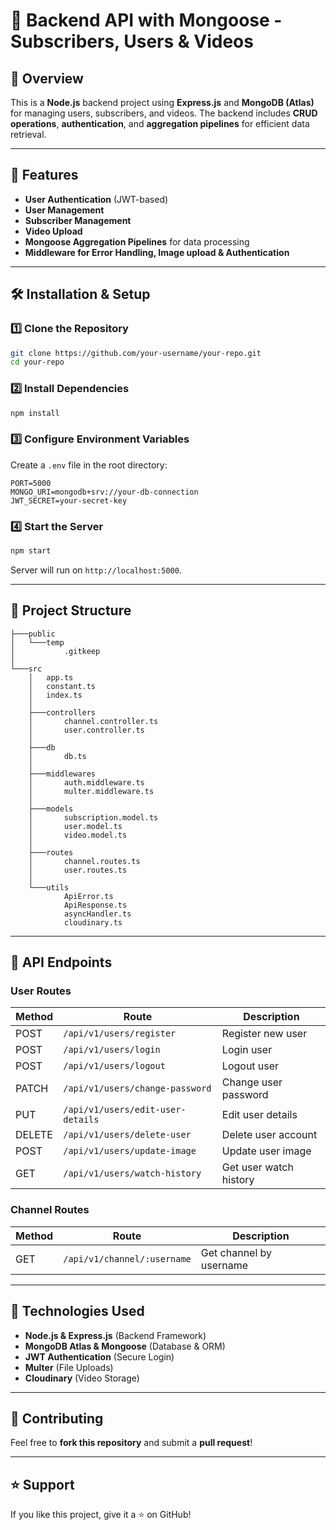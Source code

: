# 🎥 Backend API with Mongoose - Subscribers, Users & Videos

## 📌 Overview
This is a **Node.js** backend project using **Express.js** and **MongoDB (Atlas)** for managing users, subscribers, and videos. The backend includes **CRUD operations**, **authentication**, and **aggregation pipelines** for efficient data retrieval.

---
## 🚀 Features
- **User Authentication** (JWT-based)
- **User Management**
- **Subscriber Management**
- **Video Upload**
- **Mongoose Aggregation Pipelines** for data processing
- **Middleware for Error Handling, Image upload & Authentication**

---
## 🛠️ Installation & Setup
### 1️⃣ Clone the Repository
```sh
git clone https://github.com/your-username/your-repo.git
cd your-repo
```

### 2️⃣ Install Dependencies
```sh
npm install
```

### 3️⃣ Configure Environment Variables
Create a `.env` file in the root directory:
```env
PORT=5000
MONGO_URI=mongodb+srv://your-db-connection
JWT_SECRET=your-secret-key
```

### 4️⃣ Start the Server
```sh
npm start
```
Server will run on `http://localhost:5000`.

---
## 📂 Project Structure
```
├───public
│   └───temp
│           .gitkeep
│
└───src
    │   app.ts
    │   constant.ts
    │   index.ts
    │
    ├───controllers
    │       channel.controller.ts
    │       user.controller.ts
    │
    ├───db
    │       db.ts
    │
    ├───middlewares
    │       auth.middleware.ts
    │       multer.middleware.ts
    │
    ├───models
    │       subscription.model.ts
    │       user.model.ts
    │       video.model.ts
    │
    ├───routes
    │       channel.routes.ts
    │       user.routes.ts
    │
    └───utils
            ApiError.ts
            ApiResponse.ts
            asyncHandler.ts
            cloudinary.ts
```

---
## 📡 API Endpoints
### **User Routes**
| Method | Route | Description |
|--------|------------------------------|--------------------------|
| POST   | `/api/v1/users/register`     | Register new user       |
| POST   | `/api/v1/users/login`        | Login user              |
| POST   | `/api/v1/users/logout`       | Logout user             |
| PATCH  | `/api/v1/users/change-password` | Change user password   |
| PUT    | `/api/v1/users/edit-user-details` | Edit user details   |
| DELETE | `/api/v1/users/delete-user`  | Delete user account     |
| POST   | `/api/v1/users/update-image` | Update user image       |
| GET    | `/api/v1/users/watch-history` | Get user watch history |

### **Channel Routes**
| Method | Route | Description |
|--------|------------------------------|--------------------------|
| GET    | `/api/v1/channel/:username`  | Get channel by username |


---
## 🔗 Technologies Used
- **Node.js & Express.js** (Backend Framework)
- **MongoDB Atlas & Mongoose** (Database & ORM)
- **JWT Authentication** (Secure Login)
- **Multer** (File Uploads)
- **Cloudinary** (Video Storage)

---
## 🤝 Contributing
Feel free to **fork this repository** and submit a **pull request**!

---
## ⭐ Support
If you like this project, give it a ⭐ on GitHub!

